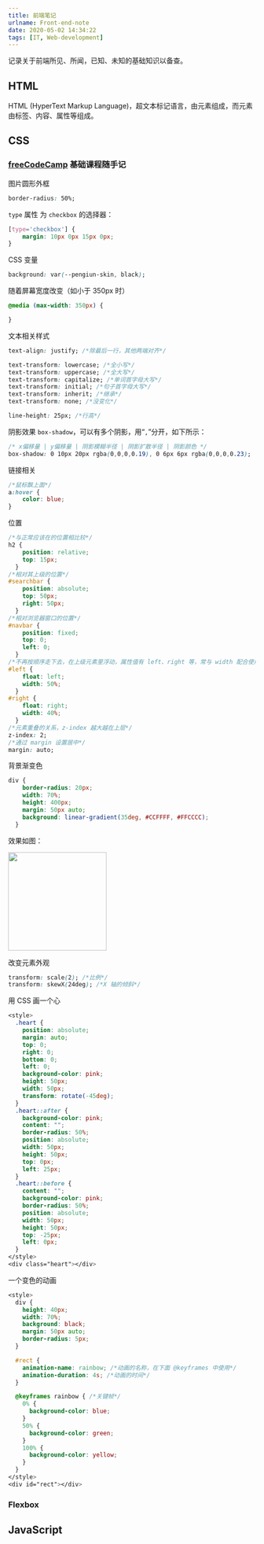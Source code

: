 ```yaml
---
title: 前端笔记
urlname: Front-end-note
date: 2020-05-02 14:34:22
tags: [IT, Web-development]
---
```


记录关于前端所见、所闻，已知、未知的基础知识以备查。

<!-- more -->

## HTML

HTML (HyperText Markup Language)，超文本标记语言，由元素组成，而元素由标签、内容、属性等组成。

## CSS

### [freeCodeCamp](https://www.freecodecamp.org/learn) 基础课程随手记

图片圆形外框

```css
border-radius: 50%;
```

`type` 属性 为 `checkbox` 的选择器：

```css
[type='checkbox'] {
    margin: 10px 0px 15px 0px;
}
```

CSS 变量

```css
background: var(--pengiun-skin, black);
```

随着屏幕宽度改变（如小于 350px 时）

```css
@media (max-width: 350px) {

}
```

文本相关样式

```css
text-align: justify; /*除最后一行，其他两端对齐*/

text-transform: lowercase; /*全小写*/
text-transform: uppercase; /*全大写*/
text-transform: capitalize; /*单词首字母大写*/
text-transform: initial; /*句子首字母大写*/
text-transform: inherit; /*继承*/
text-transform: none; /*没变化*/

line-height: 25px; /*行高*/
```

阴影效果 `box-shadow`，可以有多个阴影，用“`,`”分开，如下所示：

```css
/* x偏移量 | y偏移量 | 阴影模糊半径 | 阴影扩散半径 | 阴影颜色 */
box-shadow: 0 10px 20px rgba(0,0,0,0.19), 0 6px 6px rgba(0,0,0,0.23);
```

链接相关

```css
/*鼠标飘上面*/
a:hover {
    color: blue;
}
```

位置

```css
/*与正常应该在的位置相比较*/
h2 {
    position: relative;
    top: 15px;
  }
/*相对其上级的位置*/
#searchbar {
    position: absolute;
    top: 50px;
    right: 50px;
  }
/*相对浏览器窗口的位置*/
#navbar {
    position: fixed;
    top: 0;
    left: 0;
  }
/*不再按顺序走下去，在上级元素里浮动，属性值有 left、right 等，常与 width 配合使用*/
#left {
    float: left;
    width: 50%;
  }
#right {
    float: right;
    width: 40%;
  }
/*元素重叠的关系，z-index 越大越在上层*/
z-index: 2;
/*通过 margin 设置居中*/
margin: auto;
```

背景渐变色

```css
div {
    border-radius: 20px;
    width: 70%;
    height: 400px;
    margin: 50px auto;
    background: linear-gradient(35deg, #CCFFFF, #FFCCCC);
  }
```

效果如图：

<img src="https://tva1.sinaimg.cn/large/007S8ZIlly1geejznx5yhj30g60ow79k.jpg" width=200px>

改变元素外观

```css
transform: scale(2); /*比例*/
transform: skewX(24deg); /*X 轴的倾斜*/
```

用 CSS 画一个心

```css
<style>
  .heart {
    position: absolute;
    margin: auto;
    top: 0;
    right: 0;
    bottom: 0;
    left: 0;
    background-color: pink;
    height: 50px;
    width: 50px;
    transform: rotate(-45deg);
  }
  .heart::after {
    background-color: pink;
    content: "";
    border-radius: 50%;
    position: absolute;
    width: 50px;
    height: 50px;
    top: 0px;
    left: 25px;
  }
  .heart::before {
    content: "";
    background-color: pink;
    border-radius: 50%;
    position: absolute;
    width: 50px;
    height: 50px;
    top: -25px;
    left: 0px;
  }
</style>
<div class="heart"></div>
```

一个变色的动画

```css
<style>
  div {
    height: 40px;
    width: 70%;
    background: black;
    margin: 50px auto;
    border-radius: 5px;
  }

  #rect {
    animation-name: rainbow; /*动画的名称，在下面 @keyframes 中使用*/
    animation-duration: 4s; /*动画的时间*/
  }

  @keyframes rainbow { /*关键帧*/
    0% {
      background-color: blue;
    }
    50% {
      background-color: green;
    }
    100% {
      background-color: yellow;
    }
  }
</style>
<div id="rect"></div>
```

### Flexbox

## JavaScript
